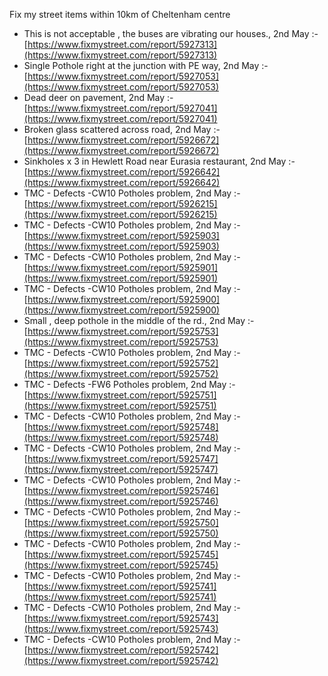 Fix my street items within 10km of Cheltenham centre

<!-- fix_marker starts -->

- This is not acceptable , the buses are vibrating our houses., 2nd May :- [https://www.fixmystreet.com/report/5927313](https://www.fixmystreet.com/report/5927313)
- Single Pothole right at the junction with PE way, 2nd May :- [https://www.fixmystreet.com/report/5927053](https://www.fixmystreet.com/report/5927053)
- Dead deer on pavement, 2nd May :- [https://www.fixmystreet.com/report/5927041](https://www.fixmystreet.com/report/5927041)
- Broken glass scattered across road, 2nd May :- [https://www.fixmystreet.com/report/5926672](https://www.fixmystreet.com/report/5926672)
- Sinkholes x 3 in Hewlett Road near Eurasia restaurant, 2nd May :- [https://www.fixmystreet.com/report/5926642](https://www.fixmystreet.com/report/5926642)
- TMC - Defects -CW10 Potholes problem, 2nd May :- [https://www.fixmystreet.com/report/5926215](https://www.fixmystreet.com/report/5926215)
- TMC - Defects -CW10 Potholes problem, 2nd May :- [https://www.fixmystreet.com/report/5925903](https://www.fixmystreet.com/report/5925903)
- TMC - Defects -CW10 Potholes problem, 2nd May :- [https://www.fixmystreet.com/report/5925901](https://www.fixmystreet.com/report/5925901)
- TMC - Defects -CW10 Potholes problem, 2nd May :- [https://www.fixmystreet.com/report/5925900](https://www.fixmystreet.com/report/5925900)
- Small , deep pothole in the middle of the rd., 2nd May :- [https://www.fixmystreet.com/report/5925753](https://www.fixmystreet.com/report/5925753)
- TMC - Defects -CW10 Potholes problem, 2nd May :- [https://www.fixmystreet.com/report/5925752](https://www.fixmystreet.com/report/5925752)
- TMC - Defects -FW6 Potholes problem, 2nd May :- [https://www.fixmystreet.com/report/5925751](https://www.fixmystreet.com/report/5925751)
- TMC - Defects -CW10 Potholes problem, 2nd May :- [https://www.fixmystreet.com/report/5925748](https://www.fixmystreet.com/report/5925748)
- TMC - Defects -CW10 Potholes problem, 2nd May :- [https://www.fixmystreet.com/report/5925747](https://www.fixmystreet.com/report/5925747)
- TMC - Defects -CW10 Potholes problem, 2nd May :- [https://www.fixmystreet.com/report/5925746](https://www.fixmystreet.com/report/5925746)
- TMC - Defects -CW10 Potholes problem, 2nd May :- [https://www.fixmystreet.com/report/5925750](https://www.fixmystreet.com/report/5925750)
- TMC - Defects -CW10 Potholes problem, 2nd May :- [https://www.fixmystreet.com/report/5925745](https://www.fixmystreet.com/report/5925745)
- TMC - Defects -CW10 Potholes problem, 2nd May :- [https://www.fixmystreet.com/report/5925741](https://www.fixmystreet.com/report/5925741)
- TMC - Defects -CW10 Potholes problem, 2nd May :- [https://www.fixmystreet.com/report/5925743](https://www.fixmystreet.com/report/5925743)
- TMC - Defects -CW10 Potholes problem, 2nd May :- [https://www.fixmystreet.com/report/5925742](https://www.fixmystreet.com/report/5925742)

<!-- fix_marker ends -->